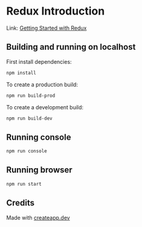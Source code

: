 # Redux Introduction

Link: [Getting Started with Redux](https://redux.js.org/introduction/getting-started)

## Building and running on localhost

First install dependencies:

```sh
npm install
```

To create a production build:

```sh
npm run build-prod
```

To create a development build:

```sh
npm run build-dev
```

## Running console

```sh
npm run console
```

## Running browser

```sh
npm run start
```

## Credits

Made with [createapp.dev](https://createapp.dev/)
